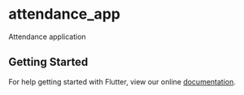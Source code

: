 # attendance_app

Attendance application

## Getting Started

For help getting started with Flutter, view our online
[documentation](https://flutter.io/).
